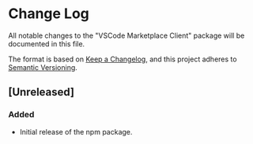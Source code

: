 # Change Log

All notable changes to the "VSCode Marketplace Client" package will be documented in this file.

The format is based on [Keep a Changelog](https://keepachangelog.com/en/1.0.0/),
and this project adheres to [Semantic Versioning](https://semver.org/spec/v2.0.0.html).

## [Unreleased]

### Added

- Initial release of the npm package.

[1.0.0]: https://github.com/ManuelGil/vscode-marketplace-client/releases/tag/v1.0.0

